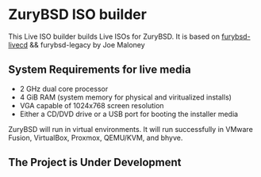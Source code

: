 # ZuryBSD ISO builder

This Live ISO builder builds Live ISOs for ZuryBSD. It is based on [furybsd-livecd](https://github.com/furybsd/furybsd-livecd/) && furybsd-legacy by Joe Maloney 

## System Requirements for live media

* 2 GHz dual core processor
* 4 GiB RAM (system memory for physical and viritualized installs)
* VGA capable of 1024x768 screen resolution 
* Either a CD/DVD drive or a USB port for booting the installer media

ZuryBSD will run in virtual environments. It will run successfully in VMware Fusion, VirtualBox, Proxmox, QEMU/KVM, and bhyve.


## The Project is Under Development 

